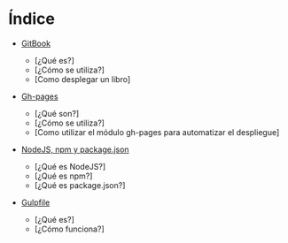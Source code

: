 # Índice


* [GitBook](GitBook/CAPITULO1.md)
    * [¿Qué es?]
    * [¿Cómo se utiliza?]
    * [Como desplegar un libro]

* [Gh-pages](GitBook/CAPITULO2.md)
    * [¿Qué son?]
    * [¿Cómo se utiliza?]
    * [Como utilizar el módulo gh-pages para automatizar el despliegue]

* [NodeJS, npm y package.json](GitBook/CAPITULO3.md)
    * [¿Qué es NodeJS?]
    * [¿Qué es npm?]
    * [¿Qué es package.json?]

* [Gulpfile](GitBook/CAPITULO4.md)
    * [¿Qué es?]
    * [¿Cómo funciona?]
